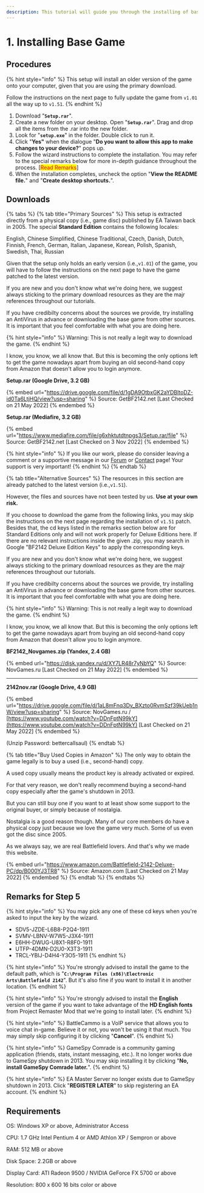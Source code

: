 ```yaml
---
description: This tutorial will guide you through the installing of base game v1.01.
---
```


# 1. Installing Base Game

## Procedures

{% hint style="info" %}
This setup will install an older version of the game onto your computer, given that you are using the primary download.

Follow the instructions on the next page to fully update the game from `v1.01` all the way up to `v1.51`.
{% endhint %}

1. Download "**`Setup.rar`**".
2. Create a new folder on your desktop. Open "**`Setup.rar`**". Drag and drop all the items from the .rar into the new folder.
3. Look for "**`setup.exe`**" in the folder. Double click to run it.
4. Click "**Yes"** when the dialogue "**Do you want to allow this app to make changes to your device?**" pops up.
5. Follow the wizard instructions to complete the installation. You may refer to the special remarks below for more in-depth guidance throughout the process. \[<mark style="color:red;">Read Remarks</mark>]
6. When the installation completes, uncheck the option "**View the README file.**" and "**Create desktop shortcuts.**".

## Downloads

{% tabs %}
{% tab title="Primary Sources" %}
This setup is extracted directly from a physical copy (i.e., game disc) published by EA Taiwan back in 2005. The special **Standard Edition** contains the following locales:

English, Chinese Simplified, Chinese Traditional, Czech, Danish, Dutch, Finnish, French, German, Italian, Japanese, Korean, Polish, Spanish, Swedish, Thai, Russian

Given that the setup only holds an early version (i.e.,`v1.01`) of the game, you will have to follow the instructions on the next page to have the game patched to the latest version.&#x20;

If you are new and you don't know what we're doing here, we suggest always sticking to the primary download resources as they are the majr references throughout our tutorials.

If you have credibilty concerns about the sources we provide, try installing an AntiVirus in advance or downloading the base game from other sources. It is important that you feel comfortable with what you are doing here.



{% hint style="info" %}
Warning: This is not really a legit way to download the game.&#x20;
{% endhint %}



I know, you know, we all know that. But this is becoming the only options left to get the game nowadays apart from buying an old second-hand copy from Amazon that doesn't allow you to login anymore.



**Setup.rar (Google Drive, 3.2 GB)**

{% embed url="https://drive.google.com/file/d/1gDA9OtbxGK2aYDBltoDZ-id0Ta6LtjHQ/view?usp=sharing" %}
Source: GetBF2142.net \[Last Checked on 21 May 2022]
{% endembed %}



**Setup.rar (Mediafire, 3.2 GB)**

{% embed url="https://www.mediafire.com/file/g6xhktutdtnpgs3/Setup.rar/file" %}
Source: GetBF2142.net \[Last Checked on 3 Nov 2022]
{% endembed %}



{% hint style="info" %}
If you like our work, please do consider leaving a comment or a supportive message in our [Forum](http://getbf2142.weebly.com) or [Contact](https://getbf2142.weebly.com/contact.html) page! Your support is very important!
{% endhint %}
{% endtab %}

{% tab title="Alternative Sources" %}
The resources in this section are already patched to the latest version (i.e.,`v1.51`).

However, the files and sources have not been tested by us. **Use at your own risk.**

If you choose to download the game from the following links, you may skip the instructions on the next page regarding the installation of `v1.51` patch. Besides that, the cd keys listed in the remarks section below are for Standard Editions only and will not work properly for Deluxe Editions here. If there are no relevant instructions inside the given .zip, you may search in Google "BF2142 Deluxe Edition Keys" to apply the corresponding keys.

If you are new and you don't know what we're doing here, we suggest always sticking to the primary download resources as they are the majr references throughout our tutorials.

If you have credibilty concerns about the sources we provide, try installing an AntiVirus in advance or downloading the base game from other sources. It is important that you feel comfortable with what you are doing here.



{% hint style="info" %}
Warning: This is not really a legit way to download the game.
{% endhint %}



I know, you know, we all know that. But this is becoming the only options left to get the game nowadays apart from buying an old second-hand copy from Amazon that doesn't allow you to login anymore.



**BF2142\_Novgames.zip (Yandex, 2.4 GB)**

{% embed url="https://disk.yandex.ru/d/XY7LR48r7yNbYQ" %}
Source: NovGames.ru \[Last Checked on 21 May 2022]
{% endembed %}

****

**2142nov.rar (Google Drive, 4.9 GB)**

{% embed url="https://drive.google.com/file/d/1aL8mFnq3Dv_BXzto0RvmSzf39kUeb1nW/view?usp=sharing" %}
Source: NovGames.ru / [https://www.youtube.com/watch?v=DDnFptN99kY](https://www.youtube.com/watch?v=DDnFptN99kY) \[Last Checked on 21 May 2022]
{% endembed %}

(Unzip Password: bettercallsaul)
{% endtab %}

{% tab title="Buy Used Copies in Amazon" %}
The only way to obtain the game legally is to buy a used (i.e., second-hand) copy.&#x20;

A used copy usually means the product key is already activated or expired.

For that very reason, we don't really recommend buying a second-hand copy especially after the game's shutdown in 2013.

But you can still buy one if you want to at least show some support to the original buyer, or simply because of nostalgia.&#x20;

Nostalgia is a good reason though. Many of our core members do have a physical copy just because we love the game very much. Some of us even got the disc since 2005.

As we always say, we are real Battlefield lovers. And that's why we made this website.



{% embed url="https://www.amazon.com/Battlefield-2142-Deluxe-PC/dp/B000YJ3TR8" %}
Source: Amazon.com \[Last Checked on 21 May 2022]
{% endembed %}
{% endtab %}
{% endtabs %}

## Remarks for Step 5

{% hint style="info" %}
You may pick any one of these cd keys when you're asked to input the key by the wizard.&#x20;

* SDV5-JZDE-L6B8-P2Q4-1911
* SVMV-LBNV-W7W5-J3X4-1911
* E6HH-DWUG-U8X1-R8F0-1911
* UTFP-4DMN-D2U0-X3T3-1911​
* TRCL-YBIJ-D4H4-Y3O5-1911
{% endhint %}

{% hint style="info" %}
You're strongly advised to install the game to the default path, which is "**`C:\Program Files (x86)\Electronic Arts\Battlefield 2142`**". But it's also fine if you want to install it in another location.
{% endhint %}

{% hint style="info" %}
You're strongly advised to install the **English** version of the game if you want to take advantage of the **HD English fonts** from Project Remaster Mod that we're going to install later.
{% endhint %}

{% hint style="info" %}
BattleCammo is a VoIP service that allows you to voice chat in-game. Believe it or not, you won't be using it that much. You may simply skip configuring it by clicking "**Cancel**".
{% endhint %}

{% hint style="info" %}
GameSpy Comrade is a community gaming application (friends, stats, instant messaging, etc.). It no longer works due to GameSpy shutdown in 2013. You may skip installing it by clicking "**No, install GameSpy Comrade later.**".
{% endhint %}

{% hint style="info" %}
EA Master Server no longer exists due to GameSpy shutdown in 2013. Click "**REGISTER LATER**" to skip registering an EA account.
{% endhint %}

## Requirements

OS: Windows XP or above, Administrator Access

CPU: 1.7 GHz Intel Pentium 4 or AMD Athlon XP / Sempron or above

RAM: 512 MB or above

Disk Space: 2.2GB or above

Display Card: ATI Radeon 9500 / NVIDIA GeForce FX 5700 or above

Resolution: 800 x 600 16 bits color or above
